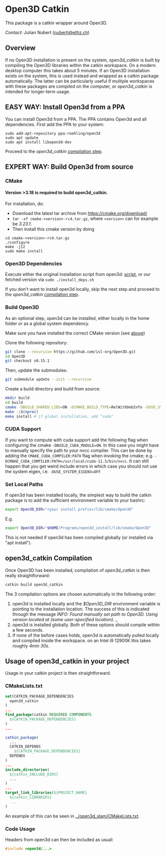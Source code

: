 # Open3D Catkin

This package is a catkin wrapper around Open3D.

*Contact:* Julian Nubert (nubertj@ethz.ch)

## Overview

If no Open3D installation is present on the system, *open3d_catkin* is built by compiling the Open3D libraries within the catkin workspace. On a modern desktop computer this takes about 5 minutes. If an Open3D installation exists on the system, this is used instead and wrapped as a catkin package automatically. The latter can be particularly useful if multiple workspaces with these packages are compiled on the computer, or *open3d_catkin* is intended for longer-term usage.

## EASY WAY: Install Open3d from a PPA

You can install Open3d from a PPA. The PPA contains Open3d and all dependencies.
First add the PPA to your system:
```
sudo add-apt-repository ppa:roehling/open3d
sudo apt update
sudo apt install libopen3d-dev
```

Proceed to the *open3d_catkin* [compilation step](#compilation).

## EXPERT WAY: Build Open3d from source

<a name="CMake"></a>
### CMake

#### Version >3.18 is required to build open3d_catkin.
For installation, do:
* Download the latest tar archive from https://cmake.org/download/
* ```tar -xf cmake-<version>-rc4.tar.gz```, where ```<version>``` can for example be _3.23.1_.
* Then install this cmake version by doing
```
cd cmake-<version>-rc4.tar.gz
./configure
make -j12
sudo make install
```

### Open3D Dependencies
Execute either the original installation script from open3d: 
[script](https://github.com/isl-org/Open3D/blob/v0.13.0/util/install_deps_ubuntu.sh),
or our fetched version via
```sudo ./install_deps.sh```

If you don't want to install open3d locally, skip the next step and proceed to the *open3d_catkin* [compilation step](#compilation).


### Build Open3D
As an optional step, open3d can be installed, either locally in the home folder or as a global system dependency.

Make sure you have installed the correct CMake version (see [above](#CMake))

Clone the following repository:  
```bash
git clone --recursive https://github.com/isl-org/Open3D.git
cd Open3D
git checkout v0.15.1
```

Then, update the submodules:
```bash
git submodule update --init --recursive
```

Create a build directory and build from source:
```bash   
mkdir build
cd build 
cmake -DBUILD_SHARED_LIBS=ON -DCMAKE_BUILD_TYPE=RelWithDebInfo -DUSE_SYSTEM_EIGEN3=OFF -DGLIBCXX_USE_CXX11_ABI=ON -DBUILD_PYTHON_MODULE=OFF -DCMAKE_INSTALL_PREFIX=${HOME}/Programs/open3d_install .. # If global install is desired, remove the -DCMAKE_INSTALL_PREFIX-var
make -j$(nproc)
make install # if global installation, add "sudo"
```

### CUDA Support
If you want to compute with cuda support add the following flag when configuring the cmake `-DBUILD_CUDA_MODULE=ON`. In this case you might have to manually specify the path to your nvcc compiler.
This can be done by adding the `CMAKE_CUDA_COMPILER:PATH` flag when invoking the cmake; e.g. `-DCMAKE_CUDA_COMPILER:PATH=/usr/local/cuda-11.5/bin/nvcc`. It can still happen that you get weird include errors in which case you should not use the system eigen, i.e. `-DUSE_SYSTEM_EIGEN3=OFF` 

### Set Local Paths
If open3d has been installed locally, the simplest way to build the catkin package is to add the sufficient environment variable to your bashrc:
```bash
export Open3D_DIR="<your install prefix>/lib/cmake/Open3D"
```
E.g.
```bash 
export Open3D_DIR="$HOME/Programs/open3d_install/lib/cmake/Open3D"
```
This is not needed if open3d has been compiled globally (or installed via "apt install").

<a name="compilation"></a>
## open3d_catkin Compilation
Once Open3D has been installed, compilation of *open3d_catkin* is then really straightforward:
```bash
catkin build open3d_catkin
```
The 3 compilation options are chosen automatically in the following order:
1. open3d is installed locally and the *$Open3D_DIR* environment variable is pointing to the installation location. The success of this is indicated through the message *INFO: Found manually set path to Open3D. Using version located at (some user-specified location)*.
_
2. open3d is installed globally.
Both of these options should compile within a few seconds.
3. If none of the before cases holds, open3d is automatically pulled locally and compiled inside the workspace.  on an Intel i9 12900K this takes roughly _4min 30s_.

## Usage of open3d_catkin in your project
Usage in your catkin project is then straightforward.

### CMakeLists.txt
```cmake
set(CATKIN_PACKAGE_DEPENDENCIES
  open3d_catkin
)
...
find_package(catkin REQUIRED COMPONENTS
  ${CATKIN_PACKAGE_DEPENDENCIES}
)
...

catkin_package(
  ...
  CATKIN_DEPENDS
    ${CATKIN_PACKAGE_DEPENDENCIES}
  DEPENDS 
)
...
include_directories(
  ${catkin_INCLUDE_DIRS}
  ...
)
...
target_link_libraries(${PROJECT_NAME}
  ${catkin_LIBRARIES}
  ...
)

```

An example of this can be seen in [../open3d_slam/CMakeLists.txt](https://github.com/leggedrobotics/open3d_slam/blob/dev/ej/open3d_slam/CMakeLists.txt).

### Code Usage
Headers from open3d can then be included as usual:
```cpp
#include <open3d/...>
```
